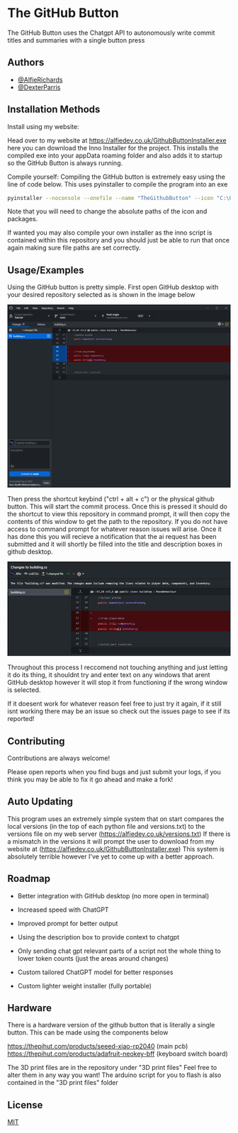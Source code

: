 
# The GitHub Button

The GitHub Button uses the Chatgpt API to autonomously write commit titles and summaries with a single button press



## Authors

- [@AlfieRichards](https://github.com/AlfieRichards)
- [@DexterParris](https://github.com/DexterParris)


## Installation Methods

Install using my website:

Head over to my website at https://alfiedev.co.uk/GithubButtonInstaller.exe here you can download the Inno Installer for the project. This installs the compiled exe into your appData roaming folder and also adds it to startup so the GitHub Button is always running.

Compile yourself:
Compiling the GitHub button is extremely easy using the line of code below. This uses pyinstaller to compile the program into an exe

```bash
pyinstaller --noconsole --onefile --name "TheGithubButton" --icon "C:\Users\asdaFemboy\Desktop\Github Repos\AutoComitter\icon.ico" --paths "C:\Users\asdaFemboy\Desktop\Github Repos\AutoComitter\venv\Lib\site-packages" --hidden-import plyer.platforms.win.notification .\host.py
```
Note that you will need to change the absolute paths of the icon and packages.

If wanted you may also compile your own installer as the inno script is contained within this repository and you should just be able to run that once again making sure file paths are set correctly.


## Usage/Examples

Using the GitHub button is pretty simple.
First open GitHub desktop with your desired repository selected as is shown in the image below

![Repo Image](https://github.com/AlfieRichards/AutoComitter/blob/main/imagery/Repo%20Selected.png)

Then press the shortcut keybind ("ctrl + alt + c") or the physical github button. This will start the commit process. Once this is pressed it should do the shortcut to view this repository in command prompt, it will then copy the contents of this window to get the path to the repository. If you do not have access to command prompt for whatever reason issues will arise. Once it has done this you will recieve a notification that the ai request has been submitted and it will shortly be filled into the title and description boxes in github desktop.

![Demo Image](https://github.com/AlfieRichards/AutoComitter/blob/main/imagery/Changes%20Shown.png)

Throughout this process I reccomend not touching anything and just letting it do its thing, it shouldnt try and enter text on any windows that arent GitHub desktop however it will stop it from functioning if the wrong window is selected.

If it doesent work for whatever reason feel free to just try it again, if it still isnt working there may be an issue so check out the issues page to see if its reported!
## Contributing

Contributions are always welcome!

Please open reports when you find bugs and just submit your logs, if you think you may be able to fix it go ahead and make a fork!

## Auto Updating
This program uses an extremely simple system that on start compares the local versions (in the top of each python file and versions.txt) to the versions file on my web server (https://alfiedev.co.uk/versions.txt) If there is a mismatch in the versions it will prompt the user to download from my website at (https://alfiedev.co.uk/GithubButtonInstaller.exe) This system is absolutely terrible however I've yet to come up with a better approach.



## Roadmap

- Better integration with GitHub desktop (no more open in terminal)

- Increased speed with ChatGPT

- Improved prompt for better output
  
- Using the description box to provide context to chatgpt
  
- Only sending chat gpt relevant parts of a script not the whole thing to lower token counts (just the areas around changes)

- Custom tailored ChatGPT model for better responses

- Custom lighter weight installer (fully portable)
## Hardware

There is a hardware version of the github button that is literally a single button. This can be made using the components below

https://thepihut.com/products/seeed-xiao-rp2040 (main pcb)
https://thepihut.com/products/adafruit-neokey-bff (keyboard switch board)

The 3D print files are in the repository under "3D print files" Feel free to alter them in any way you want!
The arduino script for you to flash is also contained in the "3D print files" folder


## License

[MIT](https://choosealicense.com/licenses/mit/)

